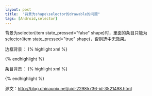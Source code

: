 ```yaml
---
layout: post
title:  "背景为shape\selector的drawable的问题"
tags: [Android,selector]
---
```

背景为selector(item state_pressed="false" shape)时，里面的条目只能为selector(item state_pressed="true" shape)，否则选中无效果。

边框背景：
{% highlight xml %}
<?xml version="1.0" encoding="UTF-8"?>
<selector xmlns:android="http://schemas.android.com/apk/res/android">
    <item><shape>
            <stroke android:width="0.8dp" android:color="#d4d3d3" />
            <solid android:color="#f3f4f4"></solid>
            <corners android:radius="0.5dp"/>
        </shape></item>

</selector>
{% endhighlight %}

条目背景：
{% highlight xml %}
<?xml version="1.0" encoding="UTF-8"?>
<selector xmlns:android="http://schemas.android.com/apk/res/android">
    <item android:state_pressed="true"><shape>
            <solid android:color="#e6e6e6" />
        </shape></item>
</selector>
{% endhighlight %}

源文：<http://blog.chinaunix.net/uid-22985736-id-3521498.html>